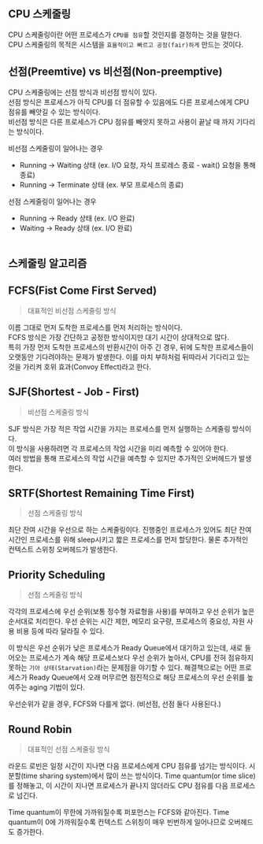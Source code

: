 ## CPU 스케줄링
CPU 스케줄링이란 어떤 프로세스가 `CPU를 점유`할 것인지를 결정하는 것을 말한다.<br>
CPU 스케줄링의 목적은 시스템을 `효율적이고 빠르고 공정(fair)하게` 만드는 것이다.

## 선점(Preemtive) vs 비선점(Non-preemptive)
CPU 스케줄링에는 선점 방식과 비선점 방식이 있다.<br>
선점 방식은 프로세스가 아직 CPU를 더 점유할 수 있음에도 다른 프로세스에게 CPU 점유를 빼앗길 수 있는 방식이다.<br>
비선점 방식은 다른 프로세스가 CPU 점유를 빼앗지 못하고 사용이 끝날 때 까지 기다리는 방식이다. <br>

비선점 스케줄링이 일어나는 경우
* Running -> Waiting 상태 (ex. I/O 요청, 자식 프로레스 종료 - wait() 요청을 통해 종료)
* Running -> Terminate 상태 (ex. 부모 프로세스의 종료)

선점 스케줄링이 일어나는 경우
* Running -> Ready 상태 (ex. I/O 완료)
* Waiting -> Ready 상태 (ex. I/O 완료)
<br><br>

## 스케줄링 알고리즘
## FCFS(Fist Come First Served)
> 대표적인 비선점 스케줄링 방식

이름 그대로 먼저 도착한 프로세스를 먼저 처리하는 방식이다.<br> 
FCFS 방식은 가장 간단하고 공정한 방식이지만 대기 시간이 상대적으로 많다.<br> 
특히 가장 먼저 도착한 프로세스의 반환시간이 아주 긴 경우, 
뒤에 도착한 프로세스들이 오랫동안 기다려야하는 문제가 발생한다.
이를 마치 부하처럼 뒤따라서 기다리고 있는 것을 가리켜 호위 효과(Convoy Effect)라고 한다.

## SJF(Shortest - Job - First)
> 비선점 스케줄링 방식

SJF 방식은 가장 적은 작업 시간을 가지는 프로세스를 먼저 실행하는 스케줄링 방식이다.<br> 
이 방식을 사용하려면 각 프로세스의 작업 시간을 미리 예측할 수 있어야 한다.<br> 
여러 방법을 통해 프로세스의 작업 시간을 예측할 수 있지만 추가적인 오버헤드가 발생한다.<br> 

## SRTF(Shortest Remaining Time First)
> 선점 스케줄링 방식

최단 잔여 시간을 우선으로 하는 스케줄링이다.
진행중인 프로세스가 있어도 최단 잔여시간인 프로세스를 위해 sleep시키고 짧은 프로세스를 먼저 할당한다.
물론 추가적인 컨텍스트 스위칭 오버헤드가 발생한다.

## Priority Scheduling
> 선점 스케줄링 방식

각각의 프로세스에 우선 순위(보통 정수형 자료형을 사용)를 부여하고 우선 순위가 높은 순서대로 처리한다.
우선 순위는 시간 제한, 메모리 요구량, 프로세스의 중요성, 자원 사용 비용 등에 따라 달라질 수 있다.

이 방식은 우선 순위가 낮은 프로세스가 Ready Queue에서 대기하고 있는데, 새로 들어오는 프로세스가 계속 해당 프로세스보다
우선 순위가 높아서, CPU를 전혀 점유하지 못하는 `기아 상태(Starvation)`라는 문제점을 야기할 수 있다.
해결책으로는 어떤 프로세스가 Ready Queue에서 오래 머무르면 점진적으로 해당 프로세스의 우선 순위를 높여주는 aging 기법이 있다.

우선순위가 같을 경우, FCFS와 다를게 없다. (비선점, 선점 둘다 사용된다.)

## Round Robin
> 대표적인 선점 스케줄링 방식

라운드 로빈은 일정 시간이 지나면 다음 프로세스에게 CPU 점유를 넘기는 방식이다.
시분할(time sharing system)에서 많이 쓰는 방식이다. Time quantum(or time slice)를 정해놓고,
이 시간이 지나면 프로세스가 끝나지 않더라도 CPU 점유를 다음 프로세스로 넘긴다.

Time quantum이 무한에 가까워질수록 퍼포먼스는 FCFS와 같아진다.
Time quantum이 0에 가까워질수록 컨텍스트 스위칭이 매우 빈번하게 일어나므로 오버헤드도 증가한다.

